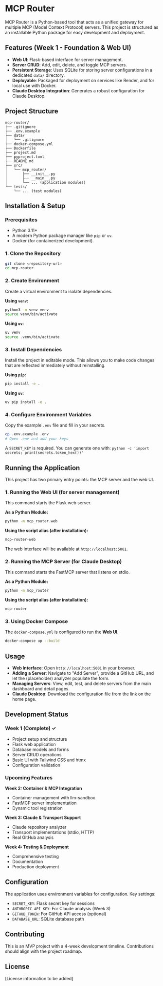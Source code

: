 # MCP Router

MCP Router is a Python-based tool that acts as a unified gateway for multiple MCP (Model Context Protocol) servers. This project is structured as an installable Python package for easy development and deployment.

## Features (Week 1 - Foundation & Web UI)

- **Web UI**: Flask-based interface for server management.
- **Server CRUD**: Add, edit, delete, and toggle MCP servers.
- **Persistent Storage**: Uses SQLite for storing server configurations in a dedicated `data/` directory.
- **Deployable**: Packaged for deployment on services like Render, and for local use with Docker.
- **Claude Desktop Integration**: Generates a robust configuration for Claude Desktop.

## Project Structure

```
mcp-router/
├── .gitignore
├── .env.example
├── data/
│   └── .gitignore
├── docker-compose.yml
├── Dockerfile
├── project.md
├── pyproject.toml
├── README.md
├── src/
│   └── mcp_router/
│       ├── __init__.py
│       ├── __main__.py
│       └── ... (application modules)
└── tests/
    └── ... (test modules)
```

## Installation & Setup

### Prerequisites

- Python 3.11+
- A modern Python package manager like `pip` or `uv`.
- Docker (for containerized development).

### 1. Clone the Repository

```bash
git clone <repository-url>
cd mcp-router
```

### 2. Create Environment

Create a virtual environment to isolate dependencies.

**Using `venv`:**
```bash
python3 -m venv venv
source venv/bin/activate
```

**Using `uv`:**
```bash
uv venv
source .venv/bin/activate
```

### 3. Install Dependencies

Install the project in editable mode. This allows you to make code changes that are reflected immediately without reinstalling.

**Using `pip`:**
```bash
pip install -e .
```

**Using `uv`:**
```bash
uv pip install -e .
```

### 4. Configure Environment Variables

Copy the example `.env` file and fill in your secrets.

```bash
cp .env.example .env
# Open .env and add your keys
```
A `SECRET_KEY` is required. You can generate one with: `python -c 'import secrets; print(secrets.token_hex())'`

## Running the Application

This project has two primary entry points: the MCP server and the web UI.

### 1. Running the Web UI (for server management)

This command starts the Flask web server.

**As a Python Module:**
```bash
python -m mcp_router.web
```

**Using the script alias (after installation):**
```bash
mcp-router-web
```
The web interface will be available at `http://localhost:5001`.

### 2. Running the MCP Server (for Claude Desktop)

This command starts the FastMCP server that listens on stdio.

**As a Python Module:**
```bash
python -m mcp_router
```

**Using the script alias (after installation):**
```bash
mcp-router
```

### 3. Using Docker Compose

The `docker-compose.yml` is configured to run the **Web UI**.

```bash
docker-compose up --build
```

## Usage

- **Web Interface**: Open `http://localhost:5001` in your browser.
- **Adding a Server**: Navigate to "Add Server", provide a GitHub URL, and let the (placeholder) analyzer populate the form.
- **Managing Servers**: View, edit, test, and delete servers from the main dashboard and detail pages.
- **Claude Desktop**: Download the configuration file from the link on the home page.

## Development Status

### Week 1 (Complete) ✓
- Project setup and structure
- Flask web application
- Database models and forms
- Server CRUD operations
- Basic UI with Tailwind CSS and htmx
- Configuration validation

### Upcoming Features

**Week 2: Container & MCP Integration**
- Container management with llm-sandbox
- FastMCP server implementation
- Dynamic tool registration

**Week 3: Claude & Transport Support**
- Claude repository analyzer
- Transport implementations (stdio, HTTP)
- Real GitHub analysis

**Week 4: Testing & Deployment**
- Comprehensive testing
- Documentation
- Production deployment

## Configuration

The application uses environment variables for configuration. Key settings:

- `SECRET_KEY`: Flask secret key for sessions
- `ANTHROPIC_API_KEY`: For Claude analysis (Week 3)
- `GITHUB_TOKEN`: For GitHub API access (optional)
- `DATABASE_URL`: SQLite database path

## Contributing

This is an MVP project with a 4-week development timeline. Contributions should align with the project roadmap.

## License

[License information to be added] 
